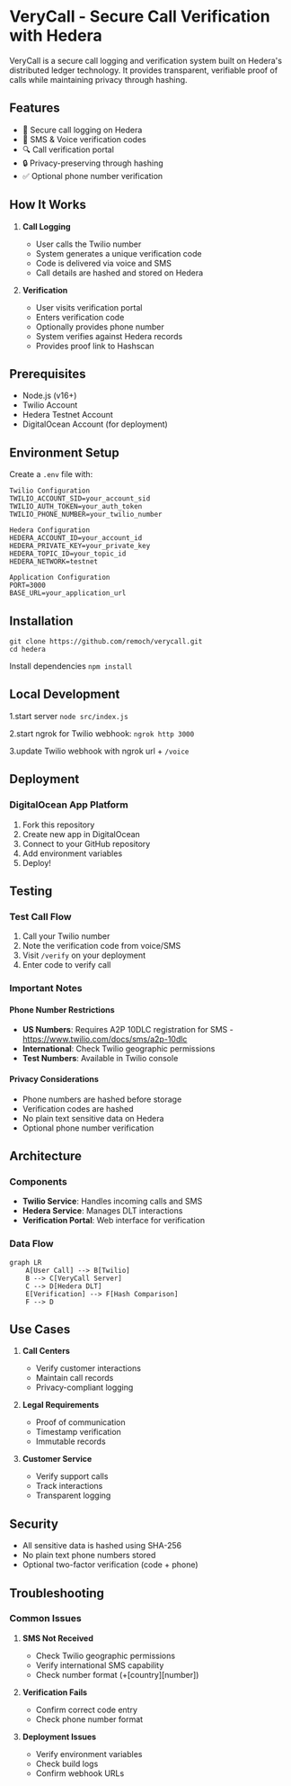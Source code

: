 # VeryCall - Secure Call Verification with Hedera

VeryCall is a secure call logging and verification system built on Hedera's distributed ledger technology. It provides transparent, verifiable proof of calls while maintaining privacy through hashing.

## Features
- 🔐 Secure call logging on Hedera
- 📱 SMS & Voice verification codes
- 🔍 Call verification portal
- 🔒 Privacy-preserving through hashing
- ✅ Optional phone number verification

## How It Works

1. **Call Logging**
   - User calls the Twilio number
   - System generates a unique verification code
   - Code is delivered via voice and SMS
   - Call details are hashed and stored on Hedera

2. **Verification**
   - User visits verification portal
   - Enters verification code
   - Optionally provides phone number
   - System verifies against Hedera records
   - Provides proof link to Hashscan

## Prerequisites

- Node.js (v16+)
- Twilio Account
- Hedera Testnet Account
- DigitalOcean Account (for deployment)

## Environment Setup

Create a `.env` file with:

```
Twilio Configuration
TWILIO_ACCOUNT_SID=your_account_sid
TWILIO_AUTH_TOKEN=your_auth_token
TWILIO_PHONE_NUMBER=your_twilio_number

Hedera Configuration
HEDERA_ACCOUNT_ID=your_account_id
HEDERA_PRIVATE_KEY=your_private_key
HEDERA_TOPIC_ID=your_topic_id
HEDERA_NETWORK=testnet

Application Configuration
PORT=3000
BASE_URL=your_application_url
```
## Installation
```
git clone https://github.com/remoch/verycall.git
cd hedera
```

Install dependencies
`npm install`

## Local Development

1.start server `node src/index.js`

2.start ngrok for Twilio webhook: `ngrok http 3000`

3.update Twilio webhook with ngrok url + `/voice`

## Deployment

### DigitalOcean App Platform
1. Fork this repository
2. Create new app in DigitalOcean
3. Connect to your GitHub repository
4. Add environment variables
5. Deploy!

## Testing

### Test Call Flow
1. Call your Twilio number
2. Note the verification code from voice/SMS
3. Visit `/verify` on your deployment
4. Enter code to verify call

### Important Notes

#### Phone Number Restrictions
- **US Numbers**: Requires A2P 10DLC registration for SMS - https://www.twilio.com/docs/sms/a2p-10dlc
- **International**: Check Twilio geographic permissions
- **Test Numbers**: Available in Twilio console

#### Privacy Considerations
- Phone numbers are hashed before storage
- Verification codes are hashed
- No plain text sensitive data on Hedera
- Optional phone number verification

## Architecture

### Components
- **Twilio Service**: Handles incoming calls and SMS
- **Hedera Service**: Manages DLT interactions
- **Verification Portal**: Web interface for verification

### Data Flow

```mermaid
graph LR
    A[User Call] --> B[Twilio]
    B --> C[VeryCall Server]
    C --> D[Hedera DLT]
    E[Verification] --> F[Hash Comparison]
    F --> D
```

## Use Cases

1. **Call Centers**
   - Verify customer interactions
   - Maintain call records
   - Privacy-compliant logging

2. **Legal Requirements**
   - Proof of communication
   - Timestamp verification
   - Immutable records

3. **Customer Service**
   - Verify support calls
   - Track interactions
   - Transparent logging

## Security

- All sensitive data is hashed using SHA-256
- No plain text phone numbers stored
- Optional two-factor verification (code + phone)

## Troubleshooting

### Common Issues

1. **SMS Not Received**
   - Check Twilio geographic permissions
   - Verify international SMS capability
   - Check number format (+[country][number])

2. **Verification Fails**
   - Confirm correct code entry
   - Check phone number format

3. **Deployment Issues**
   - Verify environment variables
   - Check build logs
   - Confirm webhook URLs
